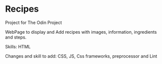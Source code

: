 # Recipes

Project for The Odin Project

WebPage to display and Add recipes with images, information, ingredients and steps.

Skills: HTML

Changes and skill to add: CSS, JS, Css frameworks, preprocessor and Lint
